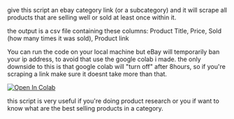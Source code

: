 give this script an ebay category link (or a subcategory) and it will scrape all products that are selling well or sold at least once within it.

the output is a csv file containing these columns: Product Title, Price, Sold (how many times it was sold), Product link

You can run the code on your local machine but eBay will temporarily ban your ip address, to avoid that use the google colab i made.
the only downside to this is that google colab will "turn off" after 8hours, so if you're scraping a link make sure it doesnt take more than that.


[![Open In Colab](https://colab.research.google.com/assets/colab-badge.svg)](https://colab.research.google.com/drive/1PGxdWCTLlus3mldUawrsdkiF5z8jf-sN#)


this script is very useful if you're doing product research or you if want to know what are the best selling products in a category.
